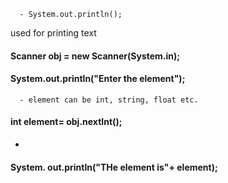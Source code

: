       - System.out.println();
used for printing text

#### Scanner obj = new Scanner(System.in);
#### System.out.println("Enter the element");
      - element can be int, string, float etc.
#### int element= obj.nextInt();
  - 
#### System. out.println("THe element is"+ element);
